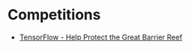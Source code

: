 # Competitions

- [TensorFlow - Help Protect the Great Barrier Reef](https://www.kaggle.com/c/tensorflow-great-barrier-reef/discussion/293723)
